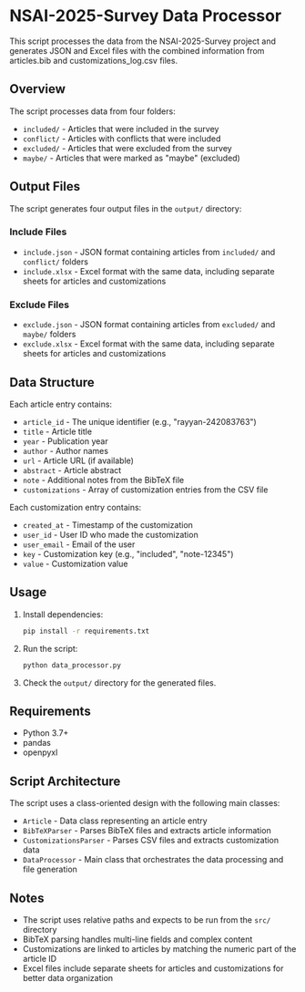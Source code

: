 # NSAI-2025-Survey Data Processor

This script processes the data from the NSAI-2025-Survey project and generates JSON and Excel files with the combined information from articles.bib and customizations_log.csv files.

## Overview

The script processes data from four folders:
- `included/` - Articles that were included in the survey
- `conflict/` - Articles with conflicts that were included
- `excluded/` - Articles that were excluded from the survey  
- `maybe/` - Articles that were marked as "maybe" (excluded)

## Output Files

The script generates four output files in the `output/` directory:

### Include Files
- `include.json` - JSON format containing articles from `included/` and `conflict/` folders
- `include.xlsx` - Excel format with the same data, including separate sheets for articles and customizations

### Exclude Files  
- `exclude.json` - JSON format containing articles from `excluded/` and `maybe/` folders
- `exclude.xlsx` - Excel format with the same data, including separate sheets for articles and customizations

## Data Structure

Each article entry contains:
- `article_id` - The unique identifier (e.g., "rayyan-242083763")
- `title` - Article title
- `year` - Publication year
- `author` - Author names
- `url` - Article URL (if available)
- `abstract` - Article abstract
- `note` - Additional notes from the BibTeX file
- `customizations` - Array of customization entries from the CSV file

Each customization entry contains:
- `created_at` - Timestamp of the customization
- `user_id` - User ID who made the customization
- `user_email` - Email of the user
- `key` - Customization key (e.g., "included", "note-12345")
- `value` - Customization value

## Usage

1. Install dependencies:
   ```bash
   pip install -r requirements.txt
   ```

2. Run the script:
   ```bash
   python data_processor.py
   ```

3. Check the `output/` directory for the generated files.

## Requirements

- Python 3.7+
- pandas
- openpyxl

## Script Architecture

The script uses a class-oriented design with the following main classes:

- `Article` - Data class representing an article entry
- `BibTeXParser` - Parses BibTeX files and extracts article information
- `CustomizationsParser` - Parses CSV files and extracts customization data
- `DataProcessor` - Main class that orchestrates the data processing and file generation

## Notes

- The script uses relative paths and expects to be run from the `src/` directory
- BibTeX parsing handles multi-line fields and complex content
- Customizations are linked to articles by matching the numeric part of the article ID
- Excel files include separate sheets for articles and customizations for better data organization 